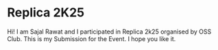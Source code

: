 # Replica 2K25

Hi! I am Sajal Rawat and I participated in Replica 2k25 organised by OSS Club.
This is my Submission for the Event.
I hope you like it.

